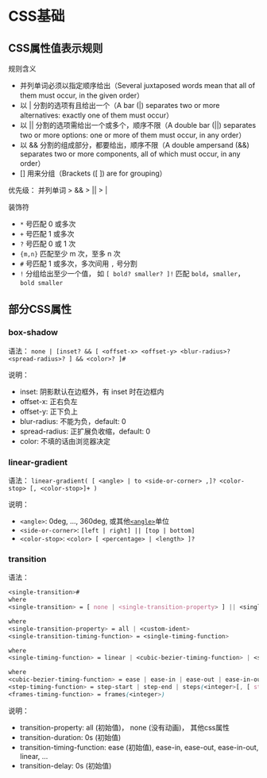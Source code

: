 # CSS基础

## CSS属性值表示规则

规则含义
* 并列单词必须以指定顺序给出（Several juxtaposed words mean that all of them must occur, in the given order）
* 以 | 分割的选项有且给出一个（A bar (|) separates two or more alternatives: exactly one of them must occur）
* 以 || 分割的选项需给出一个或多个，顺序不限（A double bar (||) separates two or more options: one or more of them must occur, in any order）
* 以 && 分割的组成部分，都要给出，顺序不限（A double ampersand (&&) separates two or more components, all of which must occur, in any order）
* [] 用来分组（Brackets ([ ]) are for grouping）

优先级： 并列单词 > && > || > |

装饰符
* `*` 号匹配 0 或多次
* `+` 号匹配 1 或多次
* `?` 号匹配 0 或 1 次
* `{m,n}` 匹配至少 m 次，至多 n 次
* `#` 号匹配 1 或多次，多次间用 `,` 号分割
* `!` 分组给出至少一个值，     如 `[ bold? smaller? ]!` 匹配 `bold`，`smaller`，`bold smaller`

## 部分CSS属性

### box-shadow

语法： `none | [inset? && [ <offset-x> <offset-y> <blur-radius>? <spread-radius>? ] && <color>? ]#`

说明：
* inset: 阴影默认在边框外，有 inset 时在边框内
* offset-x: 正右负左
* offset-y: 正下负上
* blur-radius: 不能为负，default: 0
* spread-radius: 正扩展负收缩，default: 0
* color: 不填的话由浏览器决定


### linear-gradient

语法： `linear-gradient( [ <angle> | to <side-or-corner> ,]? <color-stop> [, <color-stop>]+ )`

说明：
* `<angle>`: 0deg, ..., 360deg,  或其他[`<angle>`](https://developer.mozilla.org/zh-CN/docs/Web/CSS/angle)单位
* `<side-or-corner>`: `[left | right] || [top | bottom]`
* `<color-stop>`: `<color> [ <percentage> | <length> ]?`


### transition

语法：
```css
<single-transition>#
where 
<single-transition> = [ none | <single-transition-property> ] || <single-transition-duration> || <single-transition-timing-function> || <single-transition-delay>

where 
<single-transition-property> = all | <custom-ident>
<single-transition-timing-function> = <single-timing-function>

where 
<single-timing-function> = linear | <cubic-bezier-timing-function> | <step-timing-function> | <frames-timing-function>

where 
<cubic-bezier-timing-function> = ease | ease-in | ease-out | ease-in-out | cubic-bezier(<number>, <number>, <number>, <number>)
<step-timing-function> = step-start | step-end | steps(<integer>[, [ start | end ] ]?)
<frames-timing-function> = frames(<integer>)
```

说明：
* transition-property: all (初始值)， none (没有动画)， 其他css属性
* transition-duration: 0s (初始值)
* transition-timing-function: ease (初始值), ease-in, ease-out, ease-in-out, linear, ...
* transition-delay: 0s (初始值)

